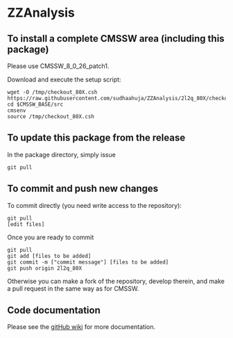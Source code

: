ZZAnalysis
==========

To install a complete CMSSW area (including this package)
------------------------------
Please use CMSSW_8_0_26_patch1.

Download and execute the setup script:
```
wget -O /tmp/checkout_80X.csh https://raw.githubusercontent.com/sudhaahuja/ZZAnalysis/2l2q_80X/checkout_80X.csh
cd $CMSSW_BASE/src
cmsenv
source /tmp/checkout_80X.csh
```

To update this package from the release
------------------------------------------
In the package directory, simply issue
```
git pull
```

To commit and push new changes
------------------------------
To commit directly (you need write access to the repository):
```
git pull
[edit files]
```
Once you are ready to commit
```
git pull
git add [files to be added]
git commit -m ["commit message"] [files to be added]
git push origin 2l2q_80X
```

Otherwise you can make a fork of the repository, develop therein, and make a pull request in the same way as for CMSSW.

Code documentation
------------------
Please see the [gitHub wiki](https://github.com/CJLST/ZZAnalysis) for more documentation.
